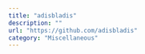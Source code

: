 ```yaml
---
title: "adisbladis"
description: ""
url: "https://github.com/adisbladis"
category: "Miscellaneous"
---
```

